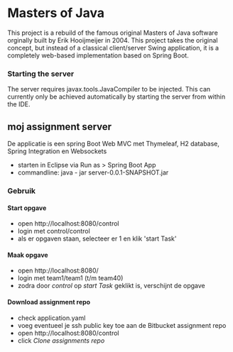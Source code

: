 # Masters of Java #

This project is a rebuild of the famous original Masters of Java software orginally built by Erik Hooijmeijer in 2004. 
This project takes the original concept, but instead of a classical client/server Swing application, it is a completely 
web-based implementation based on Spring Boot.

### Starting the server
The server requires javax.tools.JavaCompiler to be injected. This can currently only be achieved automatically by 
starting the server from within the IDE.



## moj assignment server

De applicatie is een spring Boot Web MVC met Thymeleaf, H2 database, Spring Integration en Websockets

- starten in Eclipse via Run as > Spring Boot App
- commandline: java - jar server-0.0.1-SNAPSHOT.jar

### Gebruik

#### Start opgave
- open http://localhost:8080/control
- login met control/control
- als er opgaven staan, selecteer er 1 en klik 'start Task'



#### Maak opgave
- open http://localhost:8080/
- login met team1/team1 (t/m team40)
- zodra door *control* op *start Task* geklikt is, verschijnt de opgave

#### Download assignment repo
- check application.yaml
- voeg eventueel je ssh public key toe aan de Bitbucket assignment repo
- open http://localhost:8080/control
- click *Clone assignments repo* 